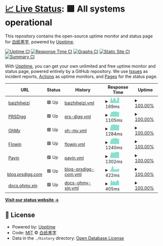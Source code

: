 # [📈 Live Status](https://status.baizhiheizi.com): <!--live status--> **🟩 All systems operational**

This repository contains the open-source uptime monitor and status page for [白纸黑字](https://baizhiheizi.com), powered by [Upptime](https://github.com/upptime/upptime).

[![Uptime CI](https://github.com/koj-co/upptime/workflows/Uptime%20CI/badge.svg)](https://github.com/koj-co/upptime/actions?query=workflow%3A%22Uptime+CI%22)
[![Response Time CI](https://github.com/koj-co/upptime/workflows/Response%20Time%20CI/badge.svg)](https://github.com/koj-co/upptime/actions?query=workflow%3A%22Response+Time+CI%22)
[![Graphs CI](https://github.com/koj-co/upptime/workflows/Graphs%20CI/badge.svg)](https://github.com/koj-co/upptime/actions?query=workflow%3A%22Graphs+CI%22)
[![Static Site CI](https://github.com/koj-co/upptime/workflows/Static%20Site%20CI/badge.svg)](https://github.com/koj-co/upptime/actions?query=workflow%3A%22Static+Site+CI%22)
[![Summary CI](https://github.com/koj-co/upptime/workflows/Summary%20CI/badge.svg)](https://github.com/koj-co/upptime/actions?query=workflow%3A%22Summary+CI%22)

With [Upptime](https://upptime.js.org), you can get your own unlimited and free uptime monitor and status page, powered entirely by a GitHub repository. We use [Issues](https://github.com/baizhiheizi/upptime/issues) as incident reports, [Actions](https://github.com/baizhiheizi/upptime/actions) as uptime monitors, and [Pages](https://status.baizhiheizi.com) for the status page.

<!--start: status pages-->
<!-- This summary is generated by Upptime (https://github.com/upptime/upptime) -->
<!-- Do not edit this manually, your changes will be overwritten -->
<!-- prettier-ignore -->
| URL | Status | History | Response Time | Uptime |
| --- | ------ | ------- | ------------- | ------ |
| <img alt="" src="https://favicons.githubusercontent.com/baizhiheizi.com" height="13"> [baizhiheizi](https://baizhiheizi.com) | 🟩 Up | [baizhiheizi.yml](https://github.com/baizhiheizi/upptime/commits/master/history/baizhiheizi.yml) | <details><summary><img alt="Response time graph" src="./graphs/baizhiheizi/response-time-week.png" height="20"> 169ms</summary><br><a href="https://status.baizhiheizi.com/history/baizhiheizi"><img alt="Response time 169" src="https://img.shields.io/endpoint?url=https%3A%2F%2Fraw.githubusercontent.com%2Fbaizhiheizi%2Fupptime%2Fmaster%2Fapi%2Fbaizhiheizi%2Fresponse-time.json"></a><br><a href="https://status.baizhiheizi.com/history/baizhiheizi"><img alt="24-hour response time 214" src="https://img.shields.io/endpoint?url=https%3A%2F%2Fraw.githubusercontent.com%2Fbaizhiheizi%2Fupptime%2Fmaster%2Fapi%2Fbaizhiheizi%2Fresponse-time-day.json"></a><br><a href="https://status.baizhiheizi.com/history/baizhiheizi"><img alt="7-day response time 169" src="https://img.shields.io/endpoint?url=https%3A%2F%2Fraw.githubusercontent.com%2Fbaizhiheizi%2Fupptime%2Fmaster%2Fapi%2Fbaizhiheizi%2Fresponse-time-week.json"></a><br><a href="https://status.baizhiheizi.com/history/baizhiheizi"><img alt="30-day response time 169" src="https://img.shields.io/endpoint?url=https%3A%2F%2Fraw.githubusercontent.com%2Fbaizhiheizi%2Fupptime%2Fmaster%2Fapi%2Fbaizhiheizi%2Fresponse-time-month.json"></a><br><a href="https://status.baizhiheizi.com/history/baizhiheizi"><img alt="1-year response time 169" src="https://img.shields.io/endpoint?url=https%3A%2F%2Fraw.githubusercontent.com%2Fbaizhiheizi%2Fupptime%2Fmaster%2Fapi%2Fbaizhiheizi%2Fresponse-time-year.json"></a></details> | <details><summary><a href="https://status.baizhiheizi.com/history/baizhiheizi">100.00%</a></summary><a href="https://status.baizhiheizi.com/history/baizhiheizi"><img alt="All-time uptime 100.00%" src="https://img.shields.io/endpoint?url=https%3A%2F%2Fraw.githubusercontent.com%2Fbaizhiheizi%2Fupptime%2Fmaster%2Fapi%2Fbaizhiheizi%2Fuptime.json"></a><br><a href="https://status.baizhiheizi.com/history/baizhiheizi"><img alt="24-hour uptime 100.00%" src="https://img.shields.io/endpoint?url=https%3A%2F%2Fraw.githubusercontent.com%2Fbaizhiheizi%2Fupptime%2Fmaster%2Fapi%2Fbaizhiheizi%2Fuptime-day.json"></a><br><a href="https://status.baizhiheizi.com/history/baizhiheizi"><img alt="7-day uptime 100.00%" src="https://img.shields.io/endpoint?url=https%3A%2F%2Fraw.githubusercontent.com%2Fbaizhiheizi%2Fupptime%2Fmaster%2Fapi%2Fbaizhiheizi%2Fuptime-week.json"></a><br><a href="https://status.baizhiheizi.com/history/baizhiheizi"><img alt="30-day uptime 100.00%" src="https://img.shields.io/endpoint?url=https%3A%2F%2Fraw.githubusercontent.com%2Fbaizhiheizi%2Fupptime%2Fmaster%2Fapi%2Fbaizhiheizi%2Fuptime-month.json"></a><br><a href="https://status.baizhiheizi.com/history/baizhiheizi"><img alt="1-year uptime 100.00%" src="https://img.shields.io/endpoint?url=https%3A%2F%2Fraw.githubusercontent.com%2Fbaizhiheizi%2Fupptime%2Fmaster%2Fapi%2Fbaizhiheizi%2Fuptime-year.json"></a></details>
| <img alt="" src="https://favicons.githubusercontent.com/prsdigg.com" height="13"> [PRSDigg](https://prsdigg.com) | 🟩 Up | [prs-digg.yml](https://github.com/baizhiheizi/upptime/commits/master/history/prs-digg.yml) | <details><summary><img alt="Response time graph" src="./graphs/prs-digg/response-time-week.png" height="20"> 1105ms</summary><br><a href="https://status.baizhiheizi.com/history/prs-digg"><img alt="Response time 1105" src="https://img.shields.io/endpoint?url=https%3A%2F%2Fraw.githubusercontent.com%2Fbaizhiheizi%2Fupptime%2Fmaster%2Fapi%2Fprs-digg%2Fresponse-time.json"></a><br><a href="https://status.baizhiheizi.com/history/prs-digg"><img alt="24-hour response time 1119" src="https://img.shields.io/endpoint?url=https%3A%2F%2Fraw.githubusercontent.com%2Fbaizhiheizi%2Fupptime%2Fmaster%2Fapi%2Fprs-digg%2Fresponse-time-day.json"></a><br><a href="https://status.baizhiheizi.com/history/prs-digg"><img alt="7-day response time 1105" src="https://img.shields.io/endpoint?url=https%3A%2F%2Fraw.githubusercontent.com%2Fbaizhiheizi%2Fupptime%2Fmaster%2Fapi%2Fprs-digg%2Fresponse-time-week.json"></a><br><a href="https://status.baizhiheizi.com/history/prs-digg"><img alt="30-day response time 1105" src="https://img.shields.io/endpoint?url=https%3A%2F%2Fraw.githubusercontent.com%2Fbaizhiheizi%2Fupptime%2Fmaster%2Fapi%2Fprs-digg%2Fresponse-time-month.json"></a><br><a href="https://status.baizhiheizi.com/history/prs-digg"><img alt="1-year response time 1105" src="https://img.shields.io/endpoint?url=https%3A%2F%2Fraw.githubusercontent.com%2Fbaizhiheizi%2Fupptime%2Fmaster%2Fapi%2Fprs-digg%2Fresponse-time-year.json"></a></details> | <details><summary><a href="https://status.baizhiheizi.com/history/prs-digg">100.00%</a></summary><a href="https://status.baizhiheizi.com/history/prs-digg"><img alt="All-time uptime 100.00%" src="https://img.shields.io/endpoint?url=https%3A%2F%2Fraw.githubusercontent.com%2Fbaizhiheizi%2Fupptime%2Fmaster%2Fapi%2Fprs-digg%2Fuptime.json"></a><br><a href="https://status.baizhiheizi.com/history/prs-digg"><img alt="24-hour uptime 100.00%" src="https://img.shields.io/endpoint?url=https%3A%2F%2Fraw.githubusercontent.com%2Fbaizhiheizi%2Fupptime%2Fmaster%2Fapi%2Fprs-digg%2Fuptime-day.json"></a><br><a href="https://status.baizhiheizi.com/history/prs-digg"><img alt="7-day uptime 100.00%" src="https://img.shields.io/endpoint?url=https%3A%2F%2Fraw.githubusercontent.com%2Fbaizhiheizi%2Fupptime%2Fmaster%2Fapi%2Fprs-digg%2Fuptime-week.json"></a><br><a href="https://status.baizhiheizi.com/history/prs-digg"><img alt="30-day uptime 100.00%" src="https://img.shields.io/endpoint?url=https%3A%2F%2Fraw.githubusercontent.com%2Fbaizhiheizi%2Fupptime%2Fmaster%2Fapi%2Fprs-digg%2Fuptime-month.json"></a><br><a href="https://status.baizhiheizi.com/history/prs-digg"><img alt="1-year uptime 100.00%" src="https://img.shields.io/endpoint?url=https%3A%2F%2Fraw.githubusercontent.com%2Fbaizhiheizi%2Fupptime%2Fmaster%2Fapi%2Fprs-digg%2Fuptime-year.json"></a></details>
| <img alt="" src="https://favicons.githubusercontent.com/ohmy.xin" height="13"> [OhMy](https://ohmy.xin) | 🟩 Up | [oh-my.yml](https://github.com/baizhiheizi/upptime/commits/master/history/oh-my.yml) | <details><summary><img alt="Response time graph" src="./graphs/oh-my/response-time-week.png" height="20"> 1284ms</summary><br><a href="https://status.baizhiheizi.com/history/oh-my"><img alt="Response time 1284" src="https://img.shields.io/endpoint?url=https%3A%2F%2Fraw.githubusercontent.com%2Fbaizhiheizi%2Fupptime%2Fmaster%2Fapi%2Foh-my%2Fresponse-time.json"></a><br><a href="https://status.baizhiheizi.com/history/oh-my"><img alt="24-hour response time 1359" src="https://img.shields.io/endpoint?url=https%3A%2F%2Fraw.githubusercontent.com%2Fbaizhiheizi%2Fupptime%2Fmaster%2Fapi%2Foh-my%2Fresponse-time-day.json"></a><br><a href="https://status.baizhiheizi.com/history/oh-my"><img alt="7-day response time 1284" src="https://img.shields.io/endpoint?url=https%3A%2F%2Fraw.githubusercontent.com%2Fbaizhiheizi%2Fupptime%2Fmaster%2Fapi%2Foh-my%2Fresponse-time-week.json"></a><br><a href="https://status.baizhiheizi.com/history/oh-my"><img alt="30-day response time 1284" src="https://img.shields.io/endpoint?url=https%3A%2F%2Fraw.githubusercontent.com%2Fbaizhiheizi%2Fupptime%2Fmaster%2Fapi%2Foh-my%2Fresponse-time-month.json"></a><br><a href="https://status.baizhiheizi.com/history/oh-my"><img alt="1-year response time 1284" src="https://img.shields.io/endpoint?url=https%3A%2F%2Fraw.githubusercontent.com%2Fbaizhiheizi%2Fupptime%2Fmaster%2Fapi%2Foh-my%2Fresponse-time-year.json"></a></details> | <details><summary><a href="https://status.baizhiheizi.com/history/oh-my">100.00%</a></summary><a href="https://status.baizhiheizi.com/history/oh-my"><img alt="All-time uptime 100.00%" src="https://img.shields.io/endpoint?url=https%3A%2F%2Fraw.githubusercontent.com%2Fbaizhiheizi%2Fupptime%2Fmaster%2Fapi%2Foh-my%2Fuptime.json"></a><br><a href="https://status.baizhiheizi.com/history/oh-my"><img alt="24-hour uptime 100.00%" src="https://img.shields.io/endpoint?url=https%3A%2F%2Fraw.githubusercontent.com%2Fbaizhiheizi%2Fupptime%2Fmaster%2Fapi%2Foh-my%2Fuptime-day.json"></a><br><a href="https://status.baizhiheizi.com/history/oh-my"><img alt="7-day uptime 100.00%" src="https://img.shields.io/endpoint?url=https%3A%2F%2Fraw.githubusercontent.com%2Fbaizhiheizi%2Fupptime%2Fmaster%2Fapi%2Foh-my%2Fuptime-week.json"></a><br><a href="https://status.baizhiheizi.com/history/oh-my"><img alt="30-day uptime 100.00%" src="https://img.shields.io/endpoint?url=https%3A%2F%2Fraw.githubusercontent.com%2Fbaizhiheizi%2Fupptime%2Fmaster%2Fapi%2Foh-my%2Fuptime-month.json"></a><br><a href="https://status.baizhiheizi.com/history/oh-my"><img alt="1-year uptime 100.00%" src="https://img.shields.io/endpoint?url=https%3A%2F%2Fraw.githubusercontent.com%2Fbaizhiheizi%2Fupptime%2Fmaster%2Fapi%2Foh-my%2Fuptime-year.json"></a></details>
| <img alt="" src="https://favicons.githubusercontent.com/flowin.xin" height="13"> [Flowin](https://flowin.xin) | 🟩 Up | [flowin.yml](https://github.com/baizhiheizi/upptime/commits/master/history/flowin.yml) | <details><summary><img alt="Response time graph" src="./graphs/flowin/response-time-week.png" height="20"> 1240ms</summary><br><a href="https://status.baizhiheizi.com/history/flowin"><img alt="Response time 1240" src="https://img.shields.io/endpoint?url=https%3A%2F%2Fraw.githubusercontent.com%2Fbaizhiheizi%2Fupptime%2Fmaster%2Fapi%2Fflowin%2Fresponse-time.json"></a><br><a href="https://status.baizhiheizi.com/history/flowin"><img alt="24-hour response time 1211" src="https://img.shields.io/endpoint?url=https%3A%2F%2Fraw.githubusercontent.com%2Fbaizhiheizi%2Fupptime%2Fmaster%2Fapi%2Fflowin%2Fresponse-time-day.json"></a><br><a href="https://status.baizhiheizi.com/history/flowin"><img alt="7-day response time 1240" src="https://img.shields.io/endpoint?url=https%3A%2F%2Fraw.githubusercontent.com%2Fbaizhiheizi%2Fupptime%2Fmaster%2Fapi%2Fflowin%2Fresponse-time-week.json"></a><br><a href="https://status.baizhiheizi.com/history/flowin"><img alt="30-day response time 1240" src="https://img.shields.io/endpoint?url=https%3A%2F%2Fraw.githubusercontent.com%2Fbaizhiheizi%2Fupptime%2Fmaster%2Fapi%2Fflowin%2Fresponse-time-month.json"></a><br><a href="https://status.baizhiheizi.com/history/flowin"><img alt="1-year response time 1240" src="https://img.shields.io/endpoint?url=https%3A%2F%2Fraw.githubusercontent.com%2Fbaizhiheizi%2Fupptime%2Fmaster%2Fapi%2Fflowin%2Fresponse-time-year.json"></a></details> | <details><summary><a href="https://status.baizhiheizi.com/history/flowin">100.00%</a></summary><a href="https://status.baizhiheizi.com/history/flowin"><img alt="All-time uptime 100.00%" src="https://img.shields.io/endpoint?url=https%3A%2F%2Fraw.githubusercontent.com%2Fbaizhiheizi%2Fupptime%2Fmaster%2Fapi%2Fflowin%2Fuptime.json"></a><br><a href="https://status.baizhiheizi.com/history/flowin"><img alt="24-hour uptime 100.00%" src="https://img.shields.io/endpoint?url=https%3A%2F%2Fraw.githubusercontent.com%2Fbaizhiheizi%2Fupptime%2Fmaster%2Fapi%2Fflowin%2Fuptime-day.json"></a><br><a href="https://status.baizhiheizi.com/history/flowin"><img alt="7-day uptime 100.00%" src="https://img.shields.io/endpoint?url=https%3A%2F%2Fraw.githubusercontent.com%2Fbaizhiheizi%2Fupptime%2Fmaster%2Fapi%2Fflowin%2Fuptime-week.json"></a><br><a href="https://status.baizhiheizi.com/history/flowin"><img alt="30-day uptime 100.00%" src="https://img.shields.io/endpoint?url=https%3A%2F%2Fraw.githubusercontent.com%2Fbaizhiheizi%2Fupptime%2Fmaster%2Fapi%2Fflowin%2Fuptime-month.json"></a><br><a href="https://status.baizhiheizi.com/history/flowin"><img alt="1-year uptime 100.00%" src="https://img.shields.io/endpoint?url=https%3A%2F%2Fraw.githubusercontent.com%2Fbaizhiheizi%2Fupptime%2Fmaster%2Fapi%2Fflowin%2Fuptime-year.json"></a></details>
| <img alt="" src="https://favicons.githubusercontent.com/payin.xin" height="13"> [Payin](https://payin.xin) | 🟩 Up | [payin.yml](https://github.com/baizhiheizi/upptime/commits/master/history/payin.yml) | <details><summary><img alt="Response time graph" src="./graphs/payin/response-time-week.png" height="20"> 1302ms</summary><br><a href="https://status.baizhiheizi.com/history/payin"><img alt="Response time 1302" src="https://img.shields.io/endpoint?url=https%3A%2F%2Fraw.githubusercontent.com%2Fbaizhiheizi%2Fupptime%2Fmaster%2Fapi%2Fpayin%2Fresponse-time.json"></a><br><a href="https://status.baizhiheizi.com/history/payin"><img alt="24-hour response time 1307" src="https://img.shields.io/endpoint?url=https%3A%2F%2Fraw.githubusercontent.com%2Fbaizhiheizi%2Fupptime%2Fmaster%2Fapi%2Fpayin%2Fresponse-time-day.json"></a><br><a href="https://status.baizhiheizi.com/history/payin"><img alt="7-day response time 1302" src="https://img.shields.io/endpoint?url=https%3A%2F%2Fraw.githubusercontent.com%2Fbaizhiheizi%2Fupptime%2Fmaster%2Fapi%2Fpayin%2Fresponse-time-week.json"></a><br><a href="https://status.baizhiheizi.com/history/payin"><img alt="30-day response time 1302" src="https://img.shields.io/endpoint?url=https%3A%2F%2Fraw.githubusercontent.com%2Fbaizhiheizi%2Fupptime%2Fmaster%2Fapi%2Fpayin%2Fresponse-time-month.json"></a><br><a href="https://status.baizhiheizi.com/history/payin"><img alt="1-year response time 1302" src="https://img.shields.io/endpoint?url=https%3A%2F%2Fraw.githubusercontent.com%2Fbaizhiheizi%2Fupptime%2Fmaster%2Fapi%2Fpayin%2Fresponse-time-year.json"></a></details> | <details><summary><a href="https://status.baizhiheizi.com/history/payin">100.00%</a></summary><a href="https://status.baizhiheizi.com/history/payin"><img alt="All-time uptime 100.00%" src="https://img.shields.io/endpoint?url=https%3A%2F%2Fraw.githubusercontent.com%2Fbaizhiheizi%2Fupptime%2Fmaster%2Fapi%2Fpayin%2Fuptime.json"></a><br><a href="https://status.baizhiheizi.com/history/payin"><img alt="24-hour uptime 100.00%" src="https://img.shields.io/endpoint?url=https%3A%2F%2Fraw.githubusercontent.com%2Fbaizhiheizi%2Fupptime%2Fmaster%2Fapi%2Fpayin%2Fuptime-day.json"></a><br><a href="https://status.baizhiheizi.com/history/payin"><img alt="7-day uptime 100.00%" src="https://img.shields.io/endpoint?url=https%3A%2F%2Fraw.githubusercontent.com%2Fbaizhiheizi%2Fupptime%2Fmaster%2Fapi%2Fpayin%2Fuptime-week.json"></a><br><a href="https://status.baizhiheizi.com/history/payin"><img alt="30-day uptime 100.00%" src="https://img.shields.io/endpoint?url=https%3A%2F%2Fraw.githubusercontent.com%2Fbaizhiheizi%2Fupptime%2Fmaster%2Fapi%2Fpayin%2Fuptime-month.json"></a><br><a href="https://status.baizhiheizi.com/history/payin"><img alt="1-year uptime 100.00%" src="https://img.shields.io/endpoint?url=https%3A%2F%2Fraw.githubusercontent.com%2Fbaizhiheizi%2Fupptime%2Fmaster%2Fapi%2Fpayin%2Fuptime-year.json"></a></details>
| <img alt="" src="https://favicons.githubusercontent.com/blog.prsdigg.com" height="13"> [blog.prsdigg.com](https://blog.prsdigg.com) | 🟩 Up | [blog-prsdigg-com.yml](https://github.com/baizhiheizi/upptime/commits/master/history/blog-prsdigg-com.yml) | <details><summary><img alt="Response time graph" src="./graphs/blog-prsdigg-com/response-time-week.png" height="20"> 422ms</summary><br><a href="https://status.baizhiheizi.com/history/blog-prsdigg-com"><img alt="Response time 422" src="https://img.shields.io/endpoint?url=https%3A%2F%2Fraw.githubusercontent.com%2Fbaizhiheizi%2Fupptime%2Fmaster%2Fapi%2Fblog-prsdigg-com%2Fresponse-time.json"></a><br><a href="https://status.baizhiheizi.com/history/blog-prsdigg-com"><img alt="24-hour response time 405" src="https://img.shields.io/endpoint?url=https%3A%2F%2Fraw.githubusercontent.com%2Fbaizhiheizi%2Fupptime%2Fmaster%2Fapi%2Fblog-prsdigg-com%2Fresponse-time-day.json"></a><br><a href="https://status.baizhiheizi.com/history/blog-prsdigg-com"><img alt="7-day response time 422" src="https://img.shields.io/endpoint?url=https%3A%2F%2Fraw.githubusercontent.com%2Fbaizhiheizi%2Fupptime%2Fmaster%2Fapi%2Fblog-prsdigg-com%2Fresponse-time-week.json"></a><br><a href="https://status.baizhiheizi.com/history/blog-prsdigg-com"><img alt="30-day response time 422" src="https://img.shields.io/endpoint?url=https%3A%2F%2Fraw.githubusercontent.com%2Fbaizhiheizi%2Fupptime%2Fmaster%2Fapi%2Fblog-prsdigg-com%2Fresponse-time-month.json"></a><br><a href="https://status.baizhiheizi.com/history/blog-prsdigg-com"><img alt="1-year response time 422" src="https://img.shields.io/endpoint?url=https%3A%2F%2Fraw.githubusercontent.com%2Fbaizhiheizi%2Fupptime%2Fmaster%2Fapi%2Fblog-prsdigg-com%2Fresponse-time-year.json"></a></details> | <details><summary><a href="https://status.baizhiheizi.com/history/blog-prsdigg-com">100.00%</a></summary><a href="https://status.baizhiheizi.com/history/blog-prsdigg-com"><img alt="All-time uptime 100.00%" src="https://img.shields.io/endpoint?url=https%3A%2F%2Fraw.githubusercontent.com%2Fbaizhiheizi%2Fupptime%2Fmaster%2Fapi%2Fblog-prsdigg-com%2Fuptime.json"></a><br><a href="https://status.baizhiheizi.com/history/blog-prsdigg-com"><img alt="24-hour uptime 100.00%" src="https://img.shields.io/endpoint?url=https%3A%2F%2Fraw.githubusercontent.com%2Fbaizhiheizi%2Fupptime%2Fmaster%2Fapi%2Fblog-prsdigg-com%2Fuptime-day.json"></a><br><a href="https://status.baizhiheizi.com/history/blog-prsdigg-com"><img alt="7-day uptime 100.00%" src="https://img.shields.io/endpoint?url=https%3A%2F%2Fraw.githubusercontent.com%2Fbaizhiheizi%2Fupptime%2Fmaster%2Fapi%2Fblog-prsdigg-com%2Fuptime-week.json"></a><br><a href="https://status.baizhiheizi.com/history/blog-prsdigg-com"><img alt="30-day uptime 100.00%" src="https://img.shields.io/endpoint?url=https%3A%2F%2Fraw.githubusercontent.com%2Fbaizhiheizi%2Fupptime%2Fmaster%2Fapi%2Fblog-prsdigg-com%2Fuptime-month.json"></a><br><a href="https://status.baizhiheizi.com/history/blog-prsdigg-com"><img alt="1-year uptime 100.00%" src="https://img.shields.io/endpoint?url=https%3A%2F%2Fraw.githubusercontent.com%2Fbaizhiheizi%2Fupptime%2Fmaster%2Fapi%2Fblog-prsdigg-com%2Fuptime-year.json"></a></details>
| <img alt="" src="https://favicons.githubusercontent.com/docs.ohmy.xin" height="13"> [docs.ohmy.xin](https://docs.ohmy.xin) | 🟩 Up | [docs-ohmy-xin.yml](https://github.com/baizhiheizi/upptime/commits/master/history/docs-ohmy-xin.yml) | <details><summary><img alt="Response time graph" src="./graphs/docs-ohmy-xin/response-time-week.png" height="20"> 405ms</summary><br><a href="https://status.baizhiheizi.com/history/docs-ohmy-xin"><img alt="Response time 405" src="https://img.shields.io/endpoint?url=https%3A%2F%2Fraw.githubusercontent.com%2Fbaizhiheizi%2Fupptime%2Fmaster%2Fapi%2Fdocs-ohmy-xin%2Fresponse-time.json"></a><br><a href="https://status.baizhiheizi.com/history/docs-ohmy-xin"><img alt="24-hour response time 318" src="https://img.shields.io/endpoint?url=https%3A%2F%2Fraw.githubusercontent.com%2Fbaizhiheizi%2Fupptime%2Fmaster%2Fapi%2Fdocs-ohmy-xin%2Fresponse-time-day.json"></a><br><a href="https://status.baizhiheizi.com/history/docs-ohmy-xin"><img alt="7-day response time 405" src="https://img.shields.io/endpoint?url=https%3A%2F%2Fraw.githubusercontent.com%2Fbaizhiheizi%2Fupptime%2Fmaster%2Fapi%2Fdocs-ohmy-xin%2Fresponse-time-week.json"></a><br><a href="https://status.baizhiheizi.com/history/docs-ohmy-xin"><img alt="30-day response time 405" src="https://img.shields.io/endpoint?url=https%3A%2F%2Fraw.githubusercontent.com%2Fbaizhiheizi%2Fupptime%2Fmaster%2Fapi%2Fdocs-ohmy-xin%2Fresponse-time-month.json"></a><br><a href="https://status.baizhiheizi.com/history/docs-ohmy-xin"><img alt="1-year response time 405" src="https://img.shields.io/endpoint?url=https%3A%2F%2Fraw.githubusercontent.com%2Fbaizhiheizi%2Fupptime%2Fmaster%2Fapi%2Fdocs-ohmy-xin%2Fresponse-time-year.json"></a></details> | <details><summary><a href="https://status.baizhiheizi.com/history/docs-ohmy-xin">100.00%</a></summary><a href="https://status.baizhiheizi.com/history/docs-ohmy-xin"><img alt="All-time uptime 100.00%" src="https://img.shields.io/endpoint?url=https%3A%2F%2Fraw.githubusercontent.com%2Fbaizhiheizi%2Fupptime%2Fmaster%2Fapi%2Fdocs-ohmy-xin%2Fuptime.json"></a><br><a href="https://status.baizhiheizi.com/history/docs-ohmy-xin"><img alt="24-hour uptime 100.00%" src="https://img.shields.io/endpoint?url=https%3A%2F%2Fraw.githubusercontent.com%2Fbaizhiheizi%2Fupptime%2Fmaster%2Fapi%2Fdocs-ohmy-xin%2Fuptime-day.json"></a><br><a href="https://status.baizhiheizi.com/history/docs-ohmy-xin"><img alt="7-day uptime 100.00%" src="https://img.shields.io/endpoint?url=https%3A%2F%2Fraw.githubusercontent.com%2Fbaizhiheizi%2Fupptime%2Fmaster%2Fapi%2Fdocs-ohmy-xin%2Fuptime-week.json"></a><br><a href="https://status.baizhiheizi.com/history/docs-ohmy-xin"><img alt="30-day uptime 100.00%" src="https://img.shields.io/endpoint?url=https%3A%2F%2Fraw.githubusercontent.com%2Fbaizhiheizi%2Fupptime%2Fmaster%2Fapi%2Fdocs-ohmy-xin%2Fuptime-month.json"></a><br><a href="https://status.baizhiheizi.com/history/docs-ohmy-xin"><img alt="1-year uptime 100.00%" src="https://img.shields.io/endpoint?url=https%3A%2F%2Fraw.githubusercontent.com%2Fbaizhiheizi%2Fupptime%2Fmaster%2Fapi%2Fdocs-ohmy-xin%2Fuptime-year.json"></a></details>

<!--end: status pages-->

[**Visit our status website →**](https://status.baizhiheizi.com)

## 📄 License

- Powered by: [Upptime](https://github.com/upptime/upptime)
- Code: [MIT](./LICENSE) © [白纸黑字](https://baizhiheizi.com)
- Data in the `./history` directory: [Open Database License](https://opendatacommons.org/licenses/odbl/1-0/)
